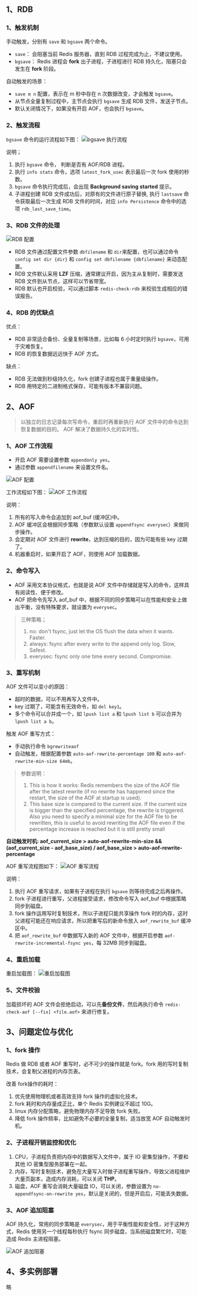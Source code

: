 # 


## 1、RDB

### 1、触发机制

手动触发，分别有 `save` 和 `bgsave` 两个命令。
- `save`： 会阻塞当前 Redis 服务器，直到 RDB 过程完成为止，不建议使用。
- `bgsave`： Redis 进程会 **fork** 出子进程，子进程进行 RDB 持久化，阻塞只会发生在 **fork** 阶段。

自动触发的场景：
- `save m n` 配置，表示在 m 秒中存在 n 次数据改变，才会触发 `bgsave`。
- 从节点全量复制过程中，主节点会执行 `bgsave` 生成 RDB 文件，发送子节点。
- 默认关闭情况下，如果没有开启 AOF，也会执行 `bgsave`。

### 2、触发流程

`bgsave` 命令的运行流程如下图：
![bgsave 执行流程](./imgs/05_01.png)

说明；
1. 执行 `bgsave` 命令， 判断是否有 AOF/RDB 进程。
2. 执行 `info stats` 命令，选项 `latest_fork_usec` 表示最后一次 fork 使用的秒数。
3. `bgsave` 命令执行完成后，会出现 **Background saving started** 提示。 
4. 子进程创建 RDB 文件成功后，对原有的文件进行原子替换, 执行 `lastsave` 命令获取最后一次生成 RDB 文件的时间，对应 `info Persistence` 命令中的选项 `rdb_last_save_time`。

### 3、RDB 文件的处理

![RDB 配置](./imgs/05_02.png)

- RDB 文件通过配置文件参数 `dbfilename` 和 `dir`来配置，也可以通过命令 `config set dir {dir}` 和 `config set dbfilename {dbfilename}` 来动态配置。
- RDB 文件默认采用 **LZF** 压缩，通常建议开启，因为主从复制时，需要发送 RDB 文件到从节点，这样可以节省带宽。
- RDB 默认也开启校验，可以通过脚本 `redis-check-rdb` 来校验生成相应的错误报告。

### 4、RDB 的优缺点

优点：
- RDB 非常适合备份、全量复制等场景，比如每 6 小时定时执行 `bgsave`，可用于灾难恢复。
- RDB 的恢复数据远远快于 AOF 方式。

缺点：
- RDB 无法做到秒级持久化，fork 创建子进程也属于重量级操作。
- RDB 用特定的二进制格式保存，可能有版本不兼容问题。

## 2、AOF

> 以独立的日志记录每次写命令，重启时再重新执行 AOF 文件中的命令达到恢复数据的目的。
> AOF 解决了数据持久化的实时性。

### 1、AOF 工作流程

- 开启 AOF 需要设置参数 `appendonly yes`。
- 通过参数 `appendfilename` 来设置文件名。

![AOF 配置](./imgs/05_04.png)

工作流程如下图：
![AOF 工作流程](./imgs/05_03.png)

说明：
1. 所有的写入命令会追加到 aof_buf (缓冲区)中。
2. AOF 缓冲区会根据同步策略（参数默认设置 `appendfsync everysec`）来做同步操作。
3. 会定期对 AOF 文件进行 **rewrite**，达到压缩的目的，因为可能有些 key 过期了。
4. 机器重启时，如果开启了 AOF，则使用 AOF 加载数据。

### 2、命令写入

- AOF 采用文本协议格式，也就是说 AOF 文件中存储就是写入的命令，这样具有阅读性、便于修改。
- AOF 把命令先写入 aof_buf 中，根据不同的同步策略可以在性能和安全上做出平衡，没有特殊要求，就设置为 `everysec`。

> 三种策略；
> 1. no: don't fsync, just let the OS flush the data when it wants. Faster.
> 2. always: fsync after every write to the append only log. Slow, Safest.
> 3. everysec: fsync only one time every second. Compromise.

### 3、重写机制

AOF 文件可以变小的原因：
- 超时的数据，可以不用再写入文件中。
- key 过期了，可能含有无效命令，如 `del key1`。
- 多个命令可以合并成一个，如 `lpush list a` 和 `lpush list b` 可以合并为 `lpush list a b`。

触发 AOF 重写方式：
- 手动执行命令 `bgrewriteaof`
- 自动触发，根据配置参数 `auto-aof-rewrite-percentage 100` 和 `auto-aof-rewrite-min-size 64mb`。

> 参数说明：
> 1. This is how it works: Redis remembers the size of the AOF file after the
> latest rewrite (if no rewrite has happened since the restart, the size of
> the AOF at startup is used).
> 2. This base size is compared to the current size. If the current size is
> bigger than the specified percentage, the rewrite is triggered. Also
> you need to specify a minimal size for the AOF file to be rewritten, this
> is useful to avoid rewriting the AOF file even if the percentage increase
> is reached but it is still pretty small

**自动触发时机: aof_current_size > auto-aof-rewrite-min-size && (aof_current_size - aof_base_size) / aof_base_size > auto-aof-rewrite-percentage**

AOF 重写流程图如下：
![AOF 重写流程](./imgs/05_05.png)

说明：
1. 执行 AOF 重写请求，如果有子进程在执行 `bgsave` 则等待完成之后再操作。
2. fork 子进程进行重写，父进程接受请求，修改命令写入 aof_buf 中根据策略同步到磁盘。
3. fork 操作运用写时复制技术，所以子进程只能共享操作 fork 时的内存，这时父进程可能还在响应请求，所以把重写后的新命令放入 `aof_rewrite_buf` 缓冲区中。
4. 把 `aof_rewrite_buf` 中数据写入新的 AOF 文件中，根据开启参数 `aof-rewrite-incremental-fsync yes`，每 32MB 同步到磁盘。

### 4、重启加载

重启加载图：
![重启加载图](./imgs/05_06.png)

### 5、文件校验

加载损坏的 AOF 文件会拒绝启动，可以先**备份文件**，然后再执行命令 `redis-check-aof [--fix] <file.aof>` 来进行修复。

## 3、问题定位与优化

### 1、fork 操作

Redis 做 RDB 或者 AOF 重写时，必不可少的操作就是 fork。fork 用的写时复制技术，会复制父进程的内存页表。

改善 fork操作的耗时：

1. 优先使用物理机或者高效支持 fork 操作的虚拟化技术。
2. fork 耗时和内存量成正比，单个 Redis 实例建议不超过 10G。
3. linux 内存分配策略，避免物理内存不足导致 fork 失败。
4. 降低 fork 操作频率，比如避免不必要的全量复制，适当放宽 AOF 自动触发时机。

### 2、子进程开销监控和优化

1. CPU，子进程负责把内存中的数据写入文件中，属于 IO 密集型操作，不要和其他 IO 密集型服务部署在一起。
2. 内存，写时复制技术，避免在大量写入时做子进程重写操作，导致父进程维护大量页副本，造成内存消耗，可以关闭 **THP**。
3. 磁盘，AOF 重写会消耗大量磁盘 IO，可以关闭，参数设置为 `no-appendfsync-on-rewrite yes`，默认是关闭的，但是开启后，可能丢失数据。

### 3、AOF 追加阻塞

AOF 持久化，常用的同步策略是 `everysec`，用于平衡性能和安全性，对于这种方式，Redis 使用另一个线程每秒执行 fsync 同步磁盘，当系统磁盘繁忙时，可能造成 Redis 主进程阻塞。

![AOF 追加阻塞](./imgs/05_07.png)

## 4、多实例部署

略

